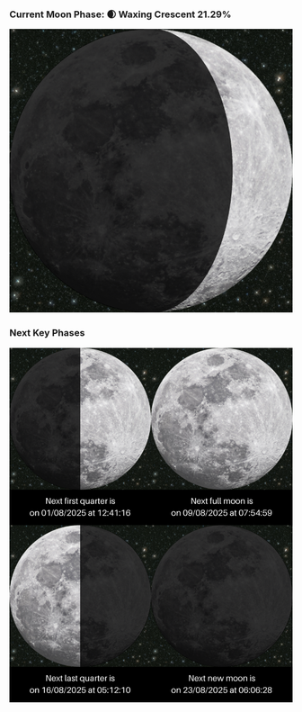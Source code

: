 ### Current Moon Phase: 🌒 Waxing Crescent 21.29%
![Moon Phase](moonphase.png)
### Next Key Phases
![Gallery](gallery.png)